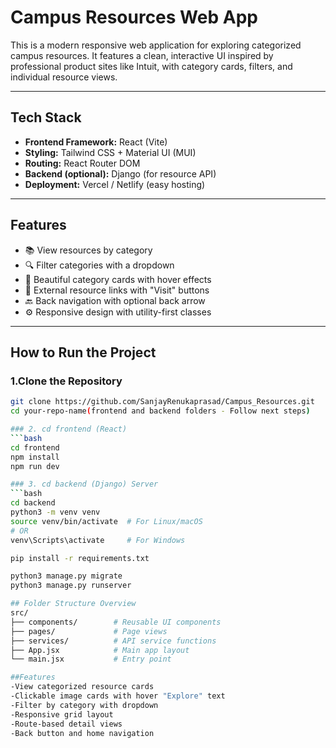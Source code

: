 # Campus Resources Web App

This is a modern responsive web application for exploring categorized campus resources. It features a clean, interactive UI inspired by professional product sites like Intuit, with category cards, filters, and individual resource views.

---

## Tech Stack

- **Frontend Framework:** React (Vite)
- **Styling:** Tailwind CSS + Material UI (MUI)
- **Routing:** React Router DOM
- **Backend (optional):** Django (for resource API)
- **Deployment:** Vercel / Netlify (easy hosting)

---

## Features

- 📚 View resources by category
- 🔍 Filter categories with a dropdown
- 🎴 Beautiful category cards with hover effects
- 🔗 External resource links with "Visit" buttons
- 🔙 Back navigation with optional back arrow
- ⚙️ Responsive design with utility-first classes

---

## How to Run the Project

### 1.Clone the Repository
```bash
git clone https://github.com/SanjayRenukaprasad/Campus_Resources.git
cd your-repo-name(frontend and backend folders - Follow next steps)

### 2. cd frontend (React)
```bash
cd frontend
npm install
npm run dev

### 3. cd backend (Django) Server
```bash
cd backend
python3 -m venv venv
source venv/bin/activate  # For Linux/macOS
# OR
venv\Scripts\activate     # For Windows

pip install -r requirements.txt

python3 manage.py migrate
python3 manage.py runserver

## Folder Structure Overview
src/
├── components/        # Reusable UI components
├── pages/             # Page views
├── services/          # API service functions
├── App.jsx            # Main app layout
└── main.jsx           # Entry point

##Features
-View categorized resource cards
-Clickable image cards with hover "Explore" text
-Filter by category with dropdown
-Responsive grid layout
-Route-based detail views
-Back button and home navigation







